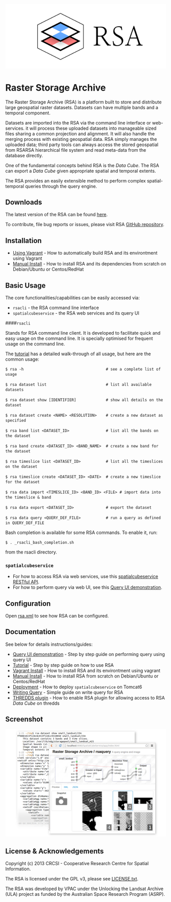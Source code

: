 ![Logo](doc/logo.png)
# Raster Storage Archive

The Raster Storage Archive (RSA) is a platform built to store and distribute large geospatial raster datasets.  Datasets can have multiple bands and a temporal component.

Datasets are imported into the RSA via the command line interface or web-services. it will process these uploaded datasets into manageable sized files sharing a common projection and alignment. It will also handle the merging process with existing geospatial data. RSA simply manages the uploaded data; third party tools can always access the stored geospatial from RSARSA hierarchical file system and read meta-data from the database directly.

One of the fundamental concepts behind RSA is the *Data Cube*. The RSA can export a *Data Cube* given appropriate spatial and temporal extents.

The RSA provides an easily extensible method to perform complex spatial-temporal queries through the query engine.

## Downloads

The latest version of the RSA can be found [here](https://github.com/VPAC/rsa/downloads).

To contribute, file bug reports or issues, please visit RSA [GitHub repository](https://github.com/VPAC/rsa).

## Installation

* [Using Vagrant](doc/VAGRANT_INSTALL.md) - How to automatically build RSA and its environtment using Vagrant
* [Manual Install](doc/MANUAL_INSTALL.md) - How to install RSA and its dependencies from scratch on Debian/Ubuntu or Centos/RedHat
 
## Basic Usage

The core functionalities/capabilities can be easily accessed via:
 
* `rsacli` - the RSA command line interface 
* `spatialcubeservice` - the RSA web services and its query UI

####`rsacli`

Stands for RSA command line client.  It is developed to facilitate quick and easy usage on the command line.  It is specially optimised for frequent usage on the command line.

The [tutorial](doc/TUTORIAL.md)
has a detailed walk-through of all usage, but here are the common usage:

    $ rsa -h 									# see a complete list of usage

    $ rsa dataset list 							# list all available datasets
    
    $ rsa dataset show [IDENTIFIER] 			# show all details on the dataset

    $ rsa dataset create <NAME> <RESOLUTION> 	# create a new dataset as specified

    $ rsa band list <DATASET_ID> 				# list all the bands on the dataset

    $ rsa band create <DATASET_ID> <BAND_NAME>	# create a new band for the dataset

    $ rsa timeslice list <DATASET_ID> 			# list all the timeslices on the dataset

    $ rsa timeslice create <DATASET_ID> <DATE>	# create a new timeslice for the dataset
    
    $ rsa data import <TIMESLICE_ID> <BAND_ID> <FILE> # import data into the timeslice & band
    
    $ rsa data export <DATASET_ID>				# export the dataset

    $ rsa data query <QUERY_DEF_FILE>			# run a query as defined in QUERY_DEF_FILE

Bash completion is available for some RSA commands.  To enable it, run:

    $ . _rsacli_bash_completion.sh
    
from the rsacli directory.

### `spatialcubeservice`

* For how to access RSA via web services, use this [spatialcubeservice RESTful API](doc/spatialcubeservice_RESTful_API.pdf).
* For how to perform query via web UI, see this [Query UI demonstration](youtube.com/rsa/query_ui_2.wmv).

## Configuration

Open [rsa.xml](rsa.xml) to see how RSA can be configured.

## Documentation

See below for details instructions/guides:

 * [Query UI demonstration](youtube.com/rsa/query_ui_2.wmv) - Step by step guide on performing query using query UI
 * [Tutorial](doc/TUTORIAL.md) - Step by step guide on how to use RSA
 * [Vagrant Install](doc/VAGRANT_INSTALL.md) - How to install RSA and its environtment using vagrant 
 * [Manual Install](doc/MANUAL_INSTALL.md) - How to install RSA from scratch on Debian/Ubuntu or Centos/RedHat 
 * [Deployment](doc/DEPLOY.md) - How to deploy `spatialcubeservice` on Tomcat6
 * [Writing Query](doc/QUERY.md) - Simple guide on write query for RSA
 * [THREDDS plugin](doc/PLUGIN.md) - How to enable RSA plugin for allowing access to RSA *Data Cube* on thredds

## Screenshot

![Screenshot](doc/screenshot.png)

## License & Acknowledgements

Copyright (c) 2013 CRCSI - Cooperative Research Centre for Spatial Information.

The RSA is licensed under the GPL v3, please see [LICENSE.txt](LICENSE.txt).

The RSA was developed by VPAC under the Unlocking the Landsat Archive (ULA) project as funded by the Australian Space Research Program (ASRP).
